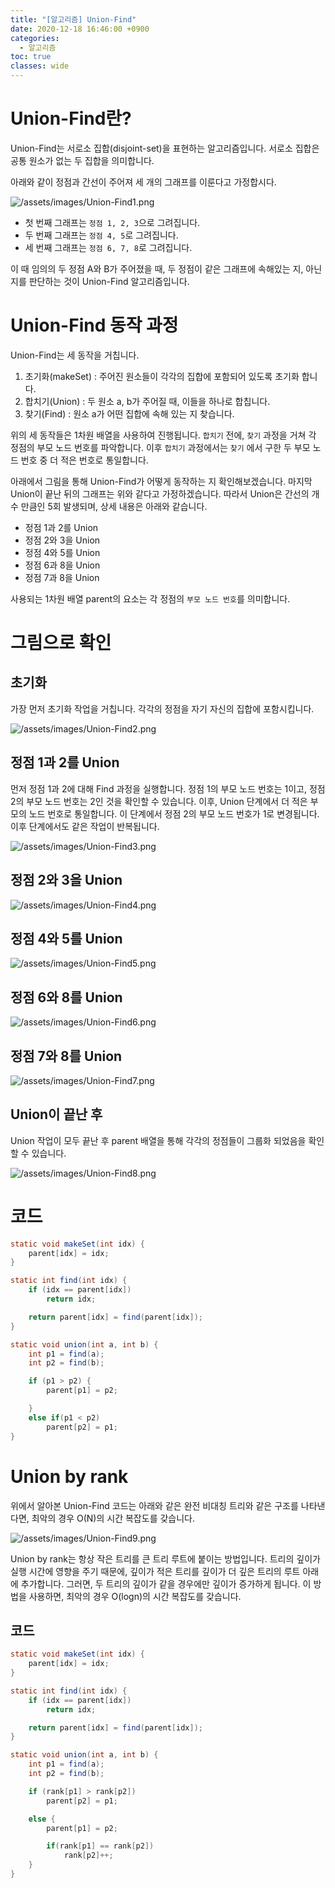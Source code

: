 ```yaml
---
title: "[알고리즘] Union-Find"
date: 2020-12-18 16:46:00 +0900
categories:
  - 알고리즘
toc: true
classes: wide
---
```


# Union-Find란?

Union-Find는 서로소 집합(disjoint-set)을 표현하는 알고리즘입니다. 서로소 집합은 공통 원소가 없는 두 집합을 의미합니다.

아래와 같이 정점과 간선이 주어져 세 개의 그래프를 이룬다고 가정합시다.

![/assets/images/Union-Find1.png](/assets/images/Union-Find1.png)

- 첫 번째 그래프는 `정점 1, 2, 3`으로 그려집니다.
- 두 번째 그래프는 `정점 4, 5`로 그려집니다.
- 세 번째 그래프는 `정점 6, 7, 8`로 그려집니다.

이 때 임의의 두 정점 A와 B가 주어졌을 때, 두 정점이 같은 그래프에 속해있는 지, 아닌지를 판단하는 것이 Union-Find 알고리즘입니다.

# Union-Find 동작 과정

Union-Find는 세 동작을 거칩니다.

1. 초기화(makeSet) : 주어진 원소들이 각각의 집합에 포함되어 있도록 초기화 합니다.
2. 합치기(Union) : 두 원소 a, b가 주어질 때, 이들을 하나로 합칩니다.
3. 찾기(Find) : 원소 a가 어떤 집합에 속해 있는 지 찾습니다.

위의 세 동작들은 1차원 배열을 사용하여 진행됩니다. `합치기` 전에, `찾기` 과정을 거쳐 각 정점의 부모 노드 번호를 파악합니다. 이후 `합치기` 과정에서는 `찾기` 에서 구한 두 부모 노드 번호 중 더 적은 번호로 통일합니다.

아래에서 그림을 통해 Union-Find가 어떻게 동작하는 지 확인해보겠습니다. 마지막 Union이 끝난 뒤의 그래프는 위와 같다고 가정하겠습니다. 따라서 Union은 간선의 개수 만큼인 5회 발생되며, 상세 내용은 아래와 같습니다.

- 정점 1과 2를 Union
- 정점 2와 3을 Union
- 정점 4와 5를 Union
- 정점 6과 8을 Union
- 정점 7과 8을 Union

사용되는 1차원 배열 parent의 요소는 각 정점의 `부모 노드 번호`를 의미합니다.

# 그림으로 확인

## 초기화

가장 먼저 초기화 작업을 거칩니다. 각각의 정점을 자기 자신의 집합에 포함시킵니다.

![/assets/images/Union-Find2.png](/assets/images/Union-Find2.png)

## 정점 1과 2를 Union

먼저 정점 1과 2에 대해 Find 과정을 실행합니다. 정점 1의 부모 노드 번호는 1이고, 정점 2의 부모 노드 번호는 2인 것을 확인할 수 있습니다. 이후, Union 단계에서 더 적은 부모의 노드 번호로 통일합니다. 이 단계에서 정점 2의 부모 노드 번호가 1로 변경됩니다. 이후 단계에서도 같은 작업이 반복됩니다.

![/assets/images/Union-Find3.png](/assets/images/Union-Find3.png)

## 정점 2와 3을 Union

![/assets/images/Union-Find4.png](/assets/images/Union-Find4.png)

## 정점 4와 5를 Union

![/assets/images/Union-Find5.png](/assets/images/Union-Find5.png)

## 정점 6와 8를 Union

![/assets/images/Union-Find6.png](/assets/images/Union-Find6.png)

## 정점 7와 8를 Union

![/assets/images/Union-Find7.png](/assets/images/Union-Find7.png)

## Union이 끝난 후

Union 작업이 모두 끝난 후 parent 배열을 통해 각각의 정점들이 그룹화 되었음을 확인할 수 있습니다.

![/assets/images/Union-Find8.png](/assets/images/Union-Find8.png)

# 코드

```java
static void makeSet(int idx) {
	parent[idx] = idx;
}

static int find(int idx) {
	if (idx == parent[idx])
		return idx;

	return parent[idx] = find(parent[idx]);
}

static void union(int a, int b) {
	int p1 = find(a);
	int p2 = find(b);

	if (p1 > p2) {
		parent[p1] = p2;

	}
	else if(p1 < p2)
		parent[p2] = p1;
}
```

# Union by rank

위에서 알아본 Union-Find 코드는 아래와 같은 완전 비대칭 트리와 같은 구조를 나타낸다면, 최악의 경우 O(N)의 시간 복잡도를 갖습니다.

![/assets/images/Union-Find9.png](/assets/images/Union-Find9.png)

Union by rank는 항상 작은 트리를 큰 트리 루트에 붙이는 방법입니다. 트리의 깊이가 실행 시간에 영향을 주기 때문에, 깊이가 적은 트리를 깊이가 더 깊은 트리의 루트 아래에 추가합니다. 그러면, 두 트리의 깊이가 같을 경우에만 깊이가 증가하게 됩니다. 이 방법을 사용하면, 최악의 경우 O(logn)의 시간 복잡도를 갖습니다.

## 코드

```java
static void makeSet(int idx) {
	parent[idx] = idx;
}

static int find(int idx) {
	if (idx == parent[idx])
		return idx;

	return parent[idx] = find(parent[idx]);
}

static void union(int a, int b) {
	int p1 = find(a);
	int p2 = find(b);

	if (rank[p1] > rank[p2])
		parent[p2] = p1;

	else {
		parent[p1] = p2;

		if(rank[p1] == rank[p2])
			rank[p2]++;
	}
}
```
